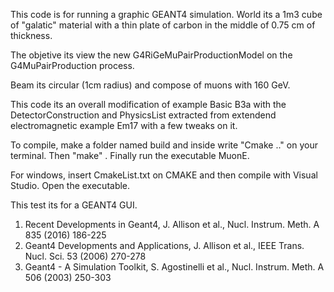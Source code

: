 This code is for running a graphic GEANT4 simulation. World its a 1m3 cube of "galatic" material with a thin plate of carbon in the middle of 0.75 cm of thickness.

The objetive its view the new G4RiGeMuPairProductionModel on the G4MuPairProduction process.

Beam its circular (1cm radius) and compose of muons with 160 GeV.

This code its an overall modification of example Basic B3a with the DetectorConstruction and PhysicsList extracted from extendend  electromagnetic example Em17 with a few tweaks on it.

To compile, make a folder named build and inside write "Cmake .." on your terminal. Then "make" . Finally run the executable MuonE.

For windows, insert CmakeList.txt on CMAKE and then compile with Visual Studio. Open the executable.

This test its for a GEANT4 GUI.

1. Recent Developments in Geant4, J. Allison et al., Nucl. Instrum. Meth. A 835 (2016) 186-225
2. Geant4 Developments and Applications, J. Allison et al., IEEE Trans. Nucl. Sci. 53 (2006) 270-278
3. Geant4 - A Simulation Toolkit, S. Agostinelli et al., Nucl. Instrum. Meth. A 506 (2003) 250-303